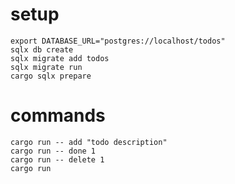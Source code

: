 # setup

```
export DATABASE_URL="postgres://localhost/todos"
sqlx db create
sqlx migrate add todos
sqlx migrate run
cargo sqlx prepare
```

# commands

```
cargo run -- add "todo description"
cargo run -- done 1
cargo run -- delete 1
cargo run
```

